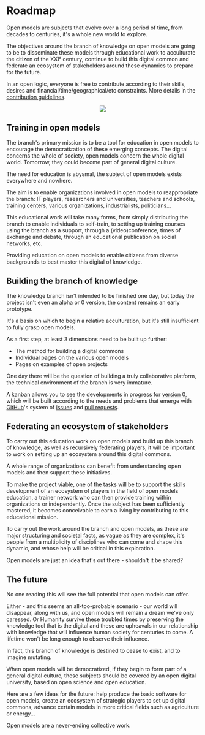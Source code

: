 # Roadmap

Open models are subjects that evolve over a long period of time, from decades to centuries, it's a whole new world to explore.

The objectives around the branch of knowledge on open models are going to be to disseminate these models through educational work to acculturate the citizen of the XXIᵉ century, continue to build this digital common and federate an ecosystem of stakeholders around these dynamics to prepare for the future.

In an open logic, everyone is free to contribute according to their skills, desires and financial/time/geographical/etc constraints. More details in the [contribution guidelines](contribution-guidelines.md).

<p align="center" width="100%">
    <img src="https://raw.githubusercontent.com/Open-Models/Brique/main/images/roadmap.jpg">
</p>

## Training in open models

The branch's primary mission is to be a tool for education in open models to encourage the democratization of these emerging concepts. The digital concerns the whole of society, open models concern the whole digital world. Tomorrow, they could become part of general digital culture.

The need for education is abysmal, the subject of open models exists everywhere and nowhere.

The aim is to enable organizations involved in open models to reappropriate the branch: IT players, researchers and universities, teachers and schools, training centers, various organizations, industrialists, politicians...

This educational work will take many forms, from simply distributing the branch to enable individuals to self-train, to setting up training courses using the branch as a support, through a (video)conference, times of exchange and debate, through an educational publication on social networks, etc.

Providing education on open models to enable citizens from diverse backgrounds to best master this digital of knowledge.

## Building the branch of knowledge

The knowledge branch isn't intended to be finished one day, but today the project isn't even an alpha or 0 version, the content remains an early prototype.

It's a basis on which to begin a relative acculturation, but it's still insufficient to fully grasp open models.

As a first step, at least 3 dimensions need to be built up further:

* The method for building a digital commons
* Individual pages on the various open models
* Pages on examples of open projects

One day there will be the question of building a truly collaborative platform, the technical environment of the branch is very immature.

A kanban allows you to see the developments in progress for [version 0](https://github.com/Open-Models/Brique/projects/1), which will be built according to the needs and problems that emerge with [GitHub](https://github.com/Open-Models/Brique)'s system of [issues](https://github.com/Open-Models/Brique/issues) and [pull requests](https://github.com/Open-Models/Brique/pulls).

## Federating an ecosystem of stakeholders

To carry out this education work on open models and build up this branch of knowledge, as well as recursively federating players, it will be important to work on setting up an ecosystem around this digital commons.

A whole range of organizations can benefit from understanding open models and then support these initiatives.

To make the project viable, one of the tasks will be to support the skills development of an ecosystem of players in the field of open models education, a trainer network who can then provide training within organizations or independently. Once the subject has been sufficiently mastered, it becomes conceivable to earn a living by contributing to this educational mission.

To carry out the work around the branch and open models, as these are major structuring and societal facts, as vague as they are complex, it's people from a multiplicity of disciplines who can come and shape this dynamic, and whose help will be critical in this exploration.

Open models are just an idea that's out there - shouldn't it be shared?

## The future

No one reading this will see the full potential that open models can offer.

Either - and this seems an all-too-probable scenario - our world will disappear, along with us, and open models will remain a dream we've only caressed. Or Humanity survive these troubled times by preserving the knowledge tool that is the digital and these are upheavals in our relationship with knowledge that will influence human society for centuries to come. A lifetime won't be long enough to observe their influence.

In fact, this branch of knowledge is destined to cease to exist, and to imagine mutating.

When open models will be democratized, if they begin to form part of a general digital culture, these subjects should be covered by an open digital university, based on open science and open education.

Here are a few ideas for the future: help produce the basic software for open models, create an ecosystem of strategic players to set up digital commons, advance certain models in more critical fields such as agriculture or energy...

Open models are a never-ending collective work.
